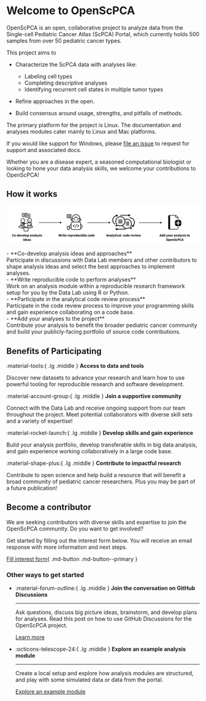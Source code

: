 # Welcome to OpenScPCA

OpenScPCA is an open, collaborative project to analyze data from the Single-cell Pediatric Cancer Atlas (ScPCA) Portal, which currently holds 500 samples from over 50 pediatric cancer types. 

This project aims to 

- Characterize the ScPCA data with analyses like:
    - Labeling cell types
    - Completing descriptive analyses
    - Identifying recurrent cell states in multiple tumor types

- Refine approaches in the open.

- Build consensus around usage, strengths, and pitfalls of methods. 

The primary platform for the project is Linux.
The documentation and analyses modules cater mainly to Linux and Mac platforms.

If you would like support for Windows, please [file an issue](https://github.com/AlexsLemonade/OpenScPCA-analysis/issues/new?assignees=&labels=docs-request&projects=&template=04-docs-request.yml&title=Docs+request%3A) to request for support and associated docs.

Whether you are a disease expert, a seasoned computational biologist or looking to hone your data analysis skills, we welcome your contributions to OpenScPCA!


## How it works

![how-it-works](../img/how-it-works.png)

<div class ="grid" markdown>

<div markdown>
- **Co-develop analysis ideas and approaches** <br/> Participate in discussions with Data Lab members and other contributors to shape analysis ideas and select the best approaches to implement analyses.
</div>

<div markdown>
- **Write reproducible code to perform analyses** <br/> Work on an analysis module within a reproducible research framework setup for you by the Data Lab using R or Python.
</div>

<div markdown>
- **Participate in the analytical code review process** <br/> Participate in the code review process to improve your programming skills and gain experience collaborating on a code base.
</div>

<div markdown>
- **Add your analyses to the project** <br/> Contribute your analysis to benefit the broader pediatric cancer community and build your publicly-facing portfolio of source code contributions.
</div>

</div>


## Benefits of Participating

:material-tools:{ .lg .middle }
**Access to data and tools**

Discover new datasets to advance your research and learn how to use powerful tooling for reproducible research and software development.

:material-account-group:{ .lg .middle }
**Join a supportive community**

Connect with the Data Lab and receive ongoing support from our team throughout the project. Meet potential collaborators with diverse skill sets and a variety of expertise!

:material-rocket-launch:{ .lg .middle }
**Develop skills and gain experience**

Build your analysis portfolio, develop transferable skills in big data analysis, and gain experience working collaboratively in a large code base. 

:material-shape-plus:{ .lg .middle }
**Contribute to impactful research**

Contribute to open science and help build a resource that will benefit a broad community of pediatric cancer researchers. Plus you may be part of a future publication!


## Become a contributor

We are seeking contributors with diverse skills and expertise to join the OpenScPCA community. Do you want to get involved?

Get started by filling out the interest form below. You will receive an email response with more information and next steps.

[Fill interest form](#){ .md-button .md-button--primary }


### Other ways to get started

<div class ="grid cards" markdown>

-   :material-forum-outline:{ .lg .middle } __Join the conversation on GitHub Discussions__

    ---

    Ask questions, discuss big picture ideas, brainstorm, and develop plans for analyses. Read this post on how to use GitHub Discussions for the OpenScPCA project.

    [Learn more](./../communications-tools/tools-for-communication.md#github-discussions)

-   :octicons-telescope-24:{ .lg .middle } __Explore an example analysis module__

    ---
    
    Create a local setup and explore how analysis modules are structured, and play with some simulated data or data from the portal.
    
    [Explore an example module](STUB_LINK)

</div>